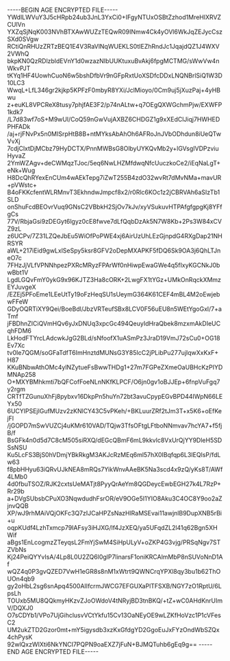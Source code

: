 -----BEGIN AGE ENCRYPTED FILE-----
YWdlLWVuY3J5cHRpb24ub3JnL3YxCi0+IFgyNTUxOSBtZzhod1MreHlXRVZCUlVn
YXZqSjNqK003NVhBTXAwWUZzTEQwR09INmw4Ck4yOVl6WkJqZEJycCszSXd0SVgw
RCtiQnRHUzZRTzBEQ1E4V3RaVlNqWUEKLS0tIEZhRndJc1JqajdQZ1J4WXV2VWhQ
bkpKN0QzRDlzbldEVnY1d0wzazNIbUUKtuxuBvAkj6fpgMCTMG/sWwVw4nWkvPJT
tKYq1HF4UowhCuoN6w5bshDfbVr9nGFpRxtUoXSDfcDDxLNQNBrlSiQ1W3D10LC3
WwqL+LfL346gr2kjkp5KPFzF0mbyR8YXi/JclMioyo/0Cm9uj5jXuzPaj+4yHBwu
z+euKL8VPCReX8tusy7phjfAE3F2/p74nALtw+q7OEgQXWGchmPjw/EXWFP1kdk7
/L7d83wf7oS+M9wUl/CoQ59nGwVujAXBZ6CHDGZ1g9xXEdClJiqj7HWHEDPHFADk
/aj+rjFNvPx5n0MISrpHtB8B+ntMYksAbAhOh6AFRoJnJVbODhdun8iUeQTwVvXj
7cdjClxtDjMCbz79HyDCTX/PnnMWBsG8OlbyUYKQvMb2y+lGVsgIVDPzviuHyvaZ
2YmWZAgv+deCWMqzTJoc/5eq6NwLHZMfdwqNfcUuczkoCe2/iEqNaLgT+eNk+Wug
H8DcQhRYexEnCUm4wAEkTepg7iZwT255B4zdO32wvRt7dMvNMa+mavUR+pVWstc+
B4oFKKcfentWLRMnvT3EkhndwJmpcf8x2/r0Rlc6KOc1z2jCBRVAh6aSIzTb1SLD
onShuFcdBEOvrVuq9GNsC2VBbkH2SjOv7kJv/xyVSukuvHTPAfgfgpgKj8YFfgCs
77V/RbjaGsi9zDEGyt6lgyz0cE8fwve7dLfQqbDzAk5N7W8Kb+2Ps3W84xCVZ9zL
z6UCPv/7Z31LZQeJbEu5WiOfPoPWE4xj6AirUzUhLEzGjnpdG4RXgDap21NHRSYR
aWL+217iEid9gwLxlSeSpy5ksr8GFV2oDepMXAPKF5fDQ6Sk9OA3j6QhLTJneO7c
7FHzJjVLfVPNNhpezPXRcMRyzFPArWf0nHiwpEwaGWe4q5fIxyKGCNkJ0bwBbt1V
LgdLGQvFmY0ykG9x96KJTZ3Ha8cORK+2LwgFX1tYGz+UMkOnRqckXMmzEYJuvgeX
/EZEj5PFoEme1LEeUtTy19oFzHeqSU1sUeymG364K61CEF4mBL4M2oEwjebwFFeW
GDyOQRTiXY9Qei/BoeBdl/JbzVRTeufSBx8LCV0F56uEU8n5WEtYgoGxl/7+aTmf
jFBDhnZICiQVmHQv6yJxDNUq3xpcGc494QeuyIdHraQbek8mzxmAkDIeUCqhFDM6
LkHodFTYrcLAdcwkJgG2BLd/sNfoofX1uASmPz3JraD19VmJ72sCu0+OG18Ev7Xc
tv0Ie7QGM/soGFaTdfT6ImHnztdMUNsG3Y85IcC2jPLibPu277ujlqwXxKxF+H87
KKuBNbwAthOMc4ylNZytueFsBwwTHDg1+27m7FGPeZXmeOaUBHcKzPIYDMNAp258
O+MXYBMhkmti7bQFCofFoeNLnNKfKLPCF/O6jn0gv1oBJJEp+6fnpVuFgq7y2rgm
CRTfTZGunuXhFj8pybxv16DkpPn5huYn72bt3avuCpypEGvBPD44IWpN66LEYx50
6UCYlPSEjIGufMUzv2zKNlCY43C5vPKeh/+BKLuurZRf2tJm3T+x5K6+oEfKejFl
/jGOPD7mSwVUZCj4uKMr610VAD/TQjw3TfsOFtgLFtboNNmvav7hcYA7+f5fjB/f
BsGFk4n0d5d7C8cM505siRXQ/dEGcQBmF6mL9kkvlc8VxUrQjYY9DleH5SDSsNSU
Ku5LcFS3BjS0hVDmjYBkRkgM3AKJcRzMEq6ml57hX0IBqfqp6L3IEQlsP/fdLw63
f8pbHHyu63iQRvUJkNEA8mRQs7YikWnvAAeBK5Na3scd4x9zQ/yKs8T/AWf4LMb0
4d0fbuTSOZ/RJK2cxtsUeMATjt8PyyQrAeYm8QGDeycEwbEGH27k4L7RzP+Rr29b
a+DVgSUbsbCPuXO3NqwdudhFsrOR/eV9OGe5I1YIO8Aku3C4OC8Y9oo2aZjnvQQB
XP/wJ9rhMAiVQjOKFc3Q7zIJCaHPZsNazHlRaMSEvai11awjnlB9DupXNB5rBi+u
oqpKUdf4LzhTxmcp79IAFsy3iHJXG/lf4JzXEQ/ya5UFqdZL2l41q62Bgn5XHWif
aBgs1EnLcogmzZTeyqsL2FmYjSwM4SiHpULyV+oZKP4G3vjg/PRSqNgv7STZVbNs
Kj24PeiQYYvIsA/4Lp8L0U2ZQ6l0glP7linarsF1oniKRCAlmMbP8nSUVoNnD1Af
wQZ4q0P3gvQZED7VwH1eGR8s8nM1xWtrt9QWNCrqYPXl8qy3bu1b62ThOUOn4qb9
gy2oHbL2sg6snApq4500AIIfcrmJWCG7EFGUXaPlTFSXB/NGY7zO1RptU/6LpsLh
TOUxb5MU8QQkmyHKzvZJoOWdoV4tNRyjBD3tnBKQ/+tZ+wC0AHdKnrUImV/DQXJ0
O7sCDYb1/VPo7UjGihclusvVCtYkfu15Cv13OaNEyOE9wLZKfHoVzc1P1cVFesC2
UM2ukZTD2Gzor0mt+mY5igysdb3xzKxGfdgYD2GgoEuJxFYzOndWbSZQx4chPysK
92wlQxzWIXti6NkYNCI7PQPN9oaEXZ7jFuN+BJMQTuhb6gEq9g==
-----END AGE ENCRYPTED FILE-----
